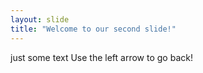 ```yaml
---
layout: slide
title: "Welcome to our second slide!"
---
```

just some text 
Use the left arrow to go back!

